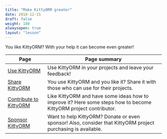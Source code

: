 ```yaml
---
title: "Make KittyORM greater"
date: 2018-12-15
draft: false
weight: 180
alwaysopen: true
layout: "lesson"
---
```


You like KittyORM? With your help it can become even greater!

 Page | Page summary
 ---|---
 [Use KittyORM](/makekittygreater/l6t1/) | Use KittyORM in your projects and leave your feedback! 
 [Share KittyORM](/makekittygreater/l6t2/) | You use KittyORM and you like it? Share it with those who can use for their projects.
 [Contribute to KittyORM](/makekittygreater/l6t3/) | Like KittyORM and have some ideas how to improve it? Here some steps how to become KittyORM project contributor.
 [Sponsor KittyORM](/makekittygreater/l6t4/) | Want to help KittyORM? Donate or even sponsor! Also, consider that KittyORM project purchasing is available.

